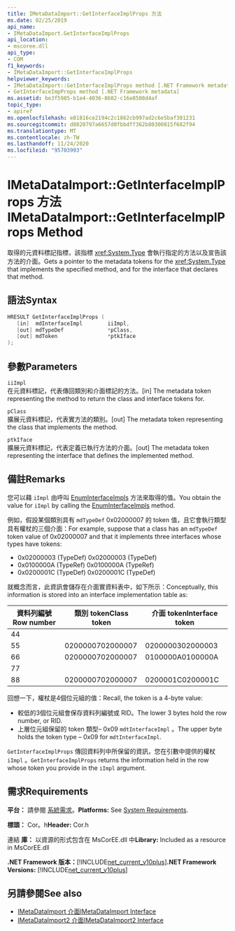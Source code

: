 ```yaml
---
title: IMetaDataImport::GetInterfaceImplProps 方法
ms.date: 02/25/2019
api_name:
- IMetaDataImport.GetInterfaceImplProps
api_location:
- mscoree.dll
api_type:
- COM
f1_keywords:
- IMetaDataImport::GetInterfaceImplProps
helpviewer_keywords:
- IMetaDataImport::GetInterfaceImplProps method [.NET Framework metadata]
- GetInterfaceImpProps method [.NET Framework metadata]
ms.assetid: be3f5985-b1e4-4036-8602-c16e8508d4af
topic_type:
- apiref
ms.openlocfilehash: e81816ce2194c2c1862cb997ad2c6e5baf301231
ms.sourcegitcommit: d8020797a6657d0fbbdff362b80300815f682f94
ms.translationtype: MT
ms.contentlocale: zh-TW
ms.lasthandoff: 11/24/2020
ms.locfileid: "95703993"
---
```

# <a name="imetadataimportgetinterfaceimplprops-method"></a><span data-ttu-id="f4d32-102">IMetaDataImport::GetInterfaceImplProps 方法</span><span class="sxs-lookup"><span data-stu-id="f4d32-102">IMetaDataImport::GetInterfaceImplProps Method</span></span>

<span data-ttu-id="f4d32-103">取得的元資料標記指標，該指標 <xref:System.Type> 會執行指定的方法以及宣告該方法的介面。</span><span class="sxs-lookup"><span data-stu-id="f4d32-103">Gets a pointer to the metadata tokens for the <xref:System.Type> that implements the specified method, and for the interface that declares that method.</span></span>
  
## <a name="syntax"></a><span data-ttu-id="f4d32-104">語法</span><span class="sxs-lookup"><span data-stu-id="f4d32-104">Syntax</span></span>  
  
```cpp  
HRESULT GetInterfaceImplProps (  
   [in]  mdInterfaceImpl        iiImpl,  
   [out] mdTypeDef              *pClass,  
   [out] mdToken                *ptkIface  
);  
```  
  
## <a name="parameters"></a><span data-ttu-id="f4d32-105">參數</span><span class="sxs-lookup"><span data-stu-id="f4d32-105">Parameters</span></span>  

 `iiImpl`  
 <span data-ttu-id="f4d32-106">在元資料標記，代表傳回類別和介面標記的方法。</span><span class="sxs-lookup"><span data-stu-id="f4d32-106">[in] The metadata token representing the method to return the class and interface tokens for.</span></span>  
  
 `pClass`  
 <span data-ttu-id="f4d32-107">擴展元資料標記，代表實方法的類別。</span><span class="sxs-lookup"><span data-stu-id="f4d32-107">[out] The metadata token representing the class that implements the method.</span></span>  
  
 `ptkIface`  
 <span data-ttu-id="f4d32-108">擴展元資料標記，代表定義已執行方法的介面。</span><span class="sxs-lookup"><span data-stu-id="f4d32-108">[out] The metadata token representing the interface that defines the implemented method.</span></span>  

## <a name="remarks"></a><span data-ttu-id="f4d32-109">備註</span><span class="sxs-lookup"><span data-stu-id="f4d32-109">Remarks</span></span>

 <span data-ttu-id="f4d32-110">您可以藉 `iImpl` 由呼叫 [EnumInterfaceImpls](imetadataimport-enuminterfaceimpls-method.md) 方法來取得的值。</span><span class="sxs-lookup"><span data-stu-id="f4d32-110">You obtain the value for `iImpl` by calling the [EnumInterfaceImpls](imetadataimport-enuminterfaceimpls-method.md) method.</span></span>

 <span data-ttu-id="f4d32-111">例如，假設某個類別具有 `mdTypeDef` 0x02000007 的 token 值，且它會執行類型具有權杖的三個介面：</span><span class="sxs-lookup"><span data-stu-id="f4d32-111">For example, suppose that a class has an `mdTypeDef` token value of 0x02000007 and that it implements three interfaces whose types have tokens:</span></span>

- <span data-ttu-id="f4d32-112">0x02000003 (TypeDef) </span><span class="sxs-lookup"><span data-stu-id="f4d32-112">0x02000003 (TypeDef)</span></span>
- <span data-ttu-id="f4d32-113">0x0100000A (TypeRef) </span><span class="sxs-lookup"><span data-stu-id="f4d32-113">0x0100000A (TypeRef)</span></span>
- <span data-ttu-id="f4d32-114">0x0200001C (TypeDef) </span><span class="sxs-lookup"><span data-stu-id="f4d32-114">0x0200001C (TypeDef)</span></span>

<span data-ttu-id="f4d32-115">就概念而言，此資訊會儲存在介面實資料表中，如下所示：</span><span class="sxs-lookup"><span data-stu-id="f4d32-115">Conceptually, this information is stored into an interface implementation table as:</span></span>

| <span data-ttu-id="f4d32-116">資料列編號</span><span class="sxs-lookup"><span data-stu-id="f4d32-116">Row number</span></span> | <span data-ttu-id="f4d32-117">類別 token</span><span class="sxs-lookup"><span data-stu-id="f4d32-117">Class token</span></span> | <span data-ttu-id="f4d32-118">介面 token</span><span class="sxs-lookup"><span data-stu-id="f4d32-118">Interface token</span></span> |
|------------|-------------|-----------------|
| <span data-ttu-id="f4d32-119">4</span><span class="sxs-lookup"><span data-stu-id="f4d32-119">4</span></span>          |             |                 |
| <span data-ttu-id="f4d32-120">5</span><span class="sxs-lookup"><span data-stu-id="f4d32-120">5</span></span>          | <span data-ttu-id="f4d32-121">02000007</span><span class="sxs-lookup"><span data-stu-id="f4d32-121">02000007</span></span>    | <span data-ttu-id="f4d32-122">02000003</span><span class="sxs-lookup"><span data-stu-id="f4d32-122">02000003</span></span>        |
| <span data-ttu-id="f4d32-123">6</span><span class="sxs-lookup"><span data-stu-id="f4d32-123">6</span></span>          | <span data-ttu-id="f4d32-124">02000007</span><span class="sxs-lookup"><span data-stu-id="f4d32-124">02000007</span></span>    | <span data-ttu-id="f4d32-125">0100000A</span><span class="sxs-lookup"><span data-stu-id="f4d32-125">0100000A</span></span>        |
| <span data-ttu-id="f4d32-126">7</span><span class="sxs-lookup"><span data-stu-id="f4d32-126">7</span></span>          |             |                 |
| <span data-ttu-id="f4d32-127">8</span><span class="sxs-lookup"><span data-stu-id="f4d32-127">8</span></span>          | <span data-ttu-id="f4d32-128">02000007</span><span class="sxs-lookup"><span data-stu-id="f4d32-128">02000007</span></span>    | <span data-ttu-id="f4d32-129">0200001C</span><span class="sxs-lookup"><span data-stu-id="f4d32-129">0200001C</span></span>        |

<span data-ttu-id="f4d32-130">回想一下，權杖是4個位元組的值：</span><span class="sxs-lookup"><span data-stu-id="f4d32-130">Recall, the token is a 4-byte value:</span></span>

- <span data-ttu-id="f4d32-131">較低的3個位元組會保存資料列編號或 RID。</span><span class="sxs-lookup"><span data-stu-id="f4d32-131">The lower 3 bytes hold the row number, or RID.</span></span>
- <span data-ttu-id="f4d32-132">上層位元組保留的 token 類型– 0x09 `mdtInterfaceImpl` 。</span><span class="sxs-lookup"><span data-stu-id="f4d32-132">The upper byte holds the token type – 0x09 for `mdtInterfaceImpl`.</span></span>

<span data-ttu-id="f4d32-133">`GetInterfaceImplProps` 傳回資料列中所保留的資訊，您在引數中提供的權杖 `iImpl` 。</span><span class="sxs-lookup"><span data-stu-id="f4d32-133">`GetInterfaceImplProps` returns the information held in the row whose token you provide in the `iImpl` argument.</span></span>
  
## <a name="requirements"></a><span data-ttu-id="f4d32-134">需求</span><span class="sxs-lookup"><span data-stu-id="f4d32-134">Requirements</span></span>  

 <span data-ttu-id="f4d32-135">**平台：** 請參閱 [系統需求](../../get-started/system-requirements.md)。</span><span class="sxs-lookup"><span data-stu-id="f4d32-135">**Platforms:** See [System Requirements](../../get-started/system-requirements.md).</span></span>  
  
 <span data-ttu-id="f4d32-136">**標頭：** Cor。h</span><span class="sxs-lookup"><span data-stu-id="f4d32-136">**Header:** Cor.h</span></span>  
  
 <span data-ttu-id="f4d32-137">連結 **庫：** 以資源的形式包含在 MsCorEE.dll 中</span><span class="sxs-lookup"><span data-stu-id="f4d32-137">**Library:** Included as a resource in MsCorEE.dll</span></span>  
  
 <span data-ttu-id="f4d32-138">**.NET Framework 版本：**[!INCLUDE[net_current_v10plus](../../../../includes/net-current-v10plus-md.md)]</span><span class="sxs-lookup"><span data-stu-id="f4d32-138">**.NET Framework Versions:** [!INCLUDE[net_current_v10plus](../../../../includes/net-current-v10plus-md.md)]</span></span>  
  
## <a name="see-also"></a><span data-ttu-id="f4d32-139">另請參閱</span><span class="sxs-lookup"><span data-stu-id="f4d32-139">See also</span></span>

- [<span data-ttu-id="f4d32-140">IMetaDataImport 介面</span><span class="sxs-lookup"><span data-stu-id="f4d32-140">IMetaDataImport Interface</span></span>](imetadataimport-interface.md)
- [<span data-ttu-id="f4d32-141">IMetaDataImport2 介面</span><span class="sxs-lookup"><span data-stu-id="f4d32-141">IMetaDataImport2 Interface</span></span>](imetadataimport2-interface.md)
